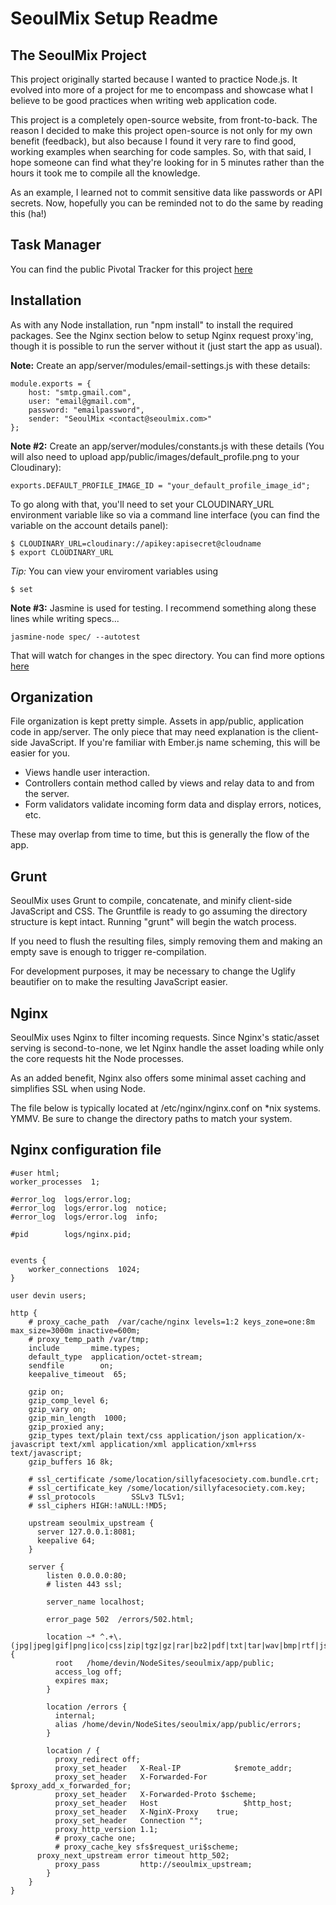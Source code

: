 # SeoulMix Setup Readme

## The SeoulMix Project

This project originally started because I wanted to practice Node.js. It evolved into
more of a project for me to encompass and showcase what I believe to be good practices
when writing web application code.

This project is a completely open-source website, from front-to-back. The reason I decided
to make this project open-source is not only for my own benefit (feedback), but also
because I found it very rare to find good, working examples when searching for code samples.
So, with that said, I hope someone can find what they're looking for in 5 minutes rather
than the hours it took me to compile all the knowledge.

As an example, I learned not to commit sensitive data like passwords or API secrets. Now,
hopefully you can be reminded not to do the same by reading this (ha!)

## Task Manager

You can find the public Pivotal Tracker for this project [here](https://www.pivotaltracker.com/projects/824705)

## Installation

As with any Node installation, run "npm install" to install the required packages.
See the Nginx section below to setup Nginx request proxy'ing, though it is possible
to run the server without it (just start the app as usual).

**Note:** Create an app/server/modules/email-settings.js with these details:

	module.exports = {
		host: "smtp.gmail.com",
		user: "email@gmail.com",
		password: "emailpassword",
		sender: "SeoulMix <contact@seoulmix.com>"
	};

**Note #2:** Create an app/server/modules/constants.js with these details
(You will also need to upload app/public/images/default_profile.png to your Cloudinary):

	exports.DEFAULT_PROFILE_IMAGE_ID = "your_default_profile_image_id";

To go along with that, you'll need to set your CLOUDINARY_URL environment variable like so
via a command line interface (you can find the variable on the account details panel):

	$ CLOUDINARY_URL=cloudinary://apikey:apisecret@cloudname
	$ export CLOUDINARY_URL

*Tip:* You can view your enviroment variables using

	$ set

**Note #3:** Jasmine is used for testing. I recommend something along these lines while writing specs...

	jasmine-node spec/ --autotest

That will watch for changes in the spec directory. You can find more options [here](https://github.com/mhevery/jasmine-node)

## Organization

File organization is kept pretty simple. Assets in app/public, application code in app/server.
The only piece that may need explanation is the client-side JavaScript. If you're familiar with
Ember.js name scheming, this will be easier for you.

- Views handle user interaction.
- Controllers contain method called by views and relay data to and from the server.
- Form validators validate incoming form data and display errors, notices, etc.

These may overlap from time to time, but this is generally the flow of the app.

## Grunt

SeoulMix uses Grunt to compile, concatenate, and minify client-side JavaScript and CSS.
The Gruntfile is ready to go assuming the directory structure is kept intact. Running
"grunt" will begin the watch process.

If you need to flush the resulting files, simply removing them
and making an empty save is enough to trigger re-compilation.

For development purposes, it may be necessary to change the Uglify beautifier on to make the
resulting JavaScript easier.

## Nginx

SeoulMix uses Nginx to filter incoming requests. Since Nginx's static/asset serving is
second-to-none, we let Nginx handle the asset loading while only the core requests
hit the Node processes.

As an added benefit, Nginx also offers some minimal asset caching and simplifies SSL
when using Node.

The file below is typically located at /etc/nginx/nginx.conf on *nix systems. YMMV.
Be sure to change the directory paths to match your system.

## Nginx configuration file 


	#user html;
	worker_processes  1;

	#error_log  logs/error.log;
	#error_log  logs/error.log  notice;
	#error_log  logs/error.log  info;

	#pid        logs/nginx.pid;


	events {
	    worker_connections  1024;
	}

	user devin users;

	http {
	    # proxy_cache_path  /var/cache/nginx levels=1:2 keys_zone=one:8m max_size=3000m inactive=600m;
	    # proxy_temp_path /var/tmp;
	    include       mime.types;
	    default_type  application/octet-stream;
	    sendfile        on;
	    keepalive_timeout  65;

	    gzip on;
	    gzip_comp_level 6;
	    gzip_vary on;
	    gzip_min_length  1000;
	    gzip_proxied any;
	    gzip_types text/plain text/css application/json application/x-javascript text/xml application/xml application/xml+rss text/javascript;
	    gzip_buffers 16 8k;
	 
	    # ssl_certificate /some/location/sillyfacesociety.com.bundle.crt;
	    # ssl_certificate_key /some/location/sillyfacesociety.com.key;
	    # ssl_protocols        SSLv3 TLSv1;
	    # ssl_ciphers HIGH:!aNULL:!MD5;

	    upstream seoulmix_upstream {
	      server 127.0.0.1:8081;
	      keepalive 64;
	    }

	    server {
	        listen 0.0.0.0:80;
	        # listen 443 ssl;

	        server_name localhost;

	        error_page 502  /errors/502.html;

	    	location ~* ^.+\.(jpg|jpeg|gif|png|ico|css|zip|tgz|gz|rar|bz2|pdf|txt|tar|wav|bmp|rtf|js|flv|swf)$ {
	          root   /home/devin/NodeSites/seoulmix/app/public;
	          access_log off;
	          expires max;
	    	}

	        location /errors {
	          internal;
	          alias /home/devin/NodeSites/seoulmix/app/public/errors;
	        }

	        location / {
	          proxy_redirect off;
	          proxy_set_header   X-Real-IP            $remote_addr;
	          proxy_set_header   X-Forwarded-For  $proxy_add_x_forwarded_for;
	          proxy_set_header   X-Forwarded-Proto $scheme;
	          proxy_set_header   Host                   $http_host;
	          proxy_set_header   X-NginX-Proxy    true;
	          proxy_set_header   Connection "";
	          proxy_http_version 1.1;
	          # proxy_cache one;
	          # proxy_cache_key sfs$request_uri$scheme;
		  proxy_next_upstream error timeout http_502;
	          proxy_pass         http://seoulmix_upstream;
	        }
	    }
	}
